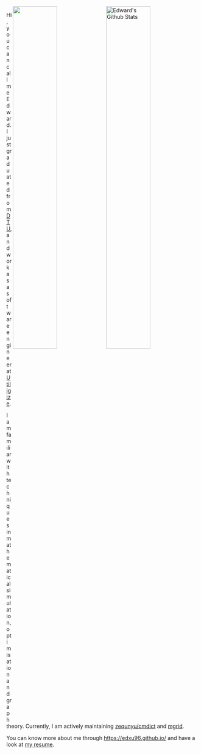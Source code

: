 <img align="right" alt="Edward's Github Stats" width="48%" src="https://github-readme-stats.vercel.app/api?username=edxu96&count_private=true&show_icons=true&hide_title=true&icon_color=7793cc&title_color=7793cc&text_color=595858&bg_color=ffffff" />

<img align="right" width="48%" src="https://github-readme-stats.vercel.app/api/top-langs/?username=edxu96&hide=html,PostScript&layout=compact&title_color=7793cc&text_color=595858&bg_color=ffffff">

Hi, you can call me Edward. I just graduated from [DTU](https://www.dtu.dk/), and work as a software engineer at [Utiligize](https://www.utiligize.com/).

I am familiar with techniques in mathematical simulation, optimisation and graph theory. Currently, I am actively maintaining [zequnyu/cmdict](https://github.com/zequnyu/cmdict) and [mgrid](https://github.com/edxu96/mgrid).

You can know more about me through https://edxu96.github.io/ and have a look at [my resume](https://edxu96.github.io/files/resume.pdf).
